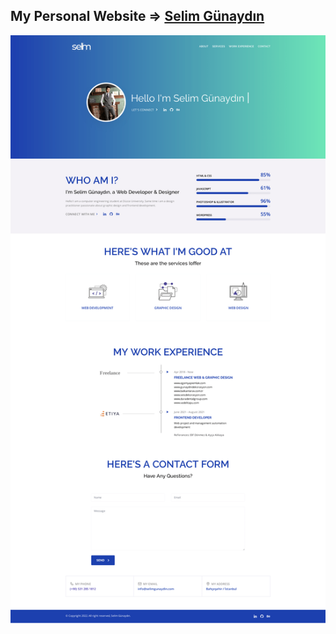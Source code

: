## My Personal Website => [Selim Günaydın](https://www.selimgunaydin.com/)

![selimgunaydin](./selimgunaydin.png)
